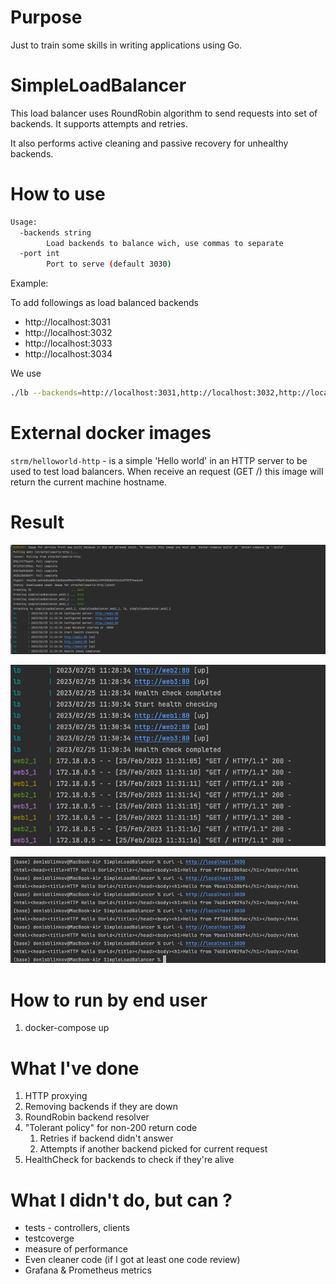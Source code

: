 # Purpose
Just to train some skills in writing applications using Go.

# SimpleLoadBalancer
This load balancer uses RoundRobin algorithm to send requests into set of backends. It supports attempts and retries.

It also performs active cleaning and passive recovery for unhealthy backends.

# How to use
```bash
Usage:
  -backends string
        Load backends to balance wich, use commas to separate
  -port int
        Port to serve (default 3030)
```

Example:

To add followings as load balanced backends
- http://localhost:3031
- http://localhost:3032
- http://localhost:3033
- http://localhost:3034

We use
```bash
./lb --backends=http://localhost:3031,http://localhost:3032,http://localhost:3033,http://localhost:3034
```

# External docker images
`strm/helloworld-http` -  is a simple 'Hello world' in an HTTP server to be used to test load balancers. When receive an request (GET /) this image will return the current machine hostname.

# Result
![img.png](./images/img1.png)

![img.png](./images/img2.png)

![img.png](./images/img3.png)

# How to run by end user 
1. docker-compose up

# What I've done
1. HTTP proxying
2. Removing backends if they are down
3. RoundRobin backend resolver
4. "Tolerant policy" for non-200 return code
   1. Retries if backend didn't answer
   2. Attempts if another backend picked for current request
5. HealthCheck for backends to check if they're alive 

# What I didn't do, but can ?
- tests - controllers, clients
- testcoverge
- measure of performance
- Even cleaner code (if I got at least one code review)
- Grafana & Prometheus metrics